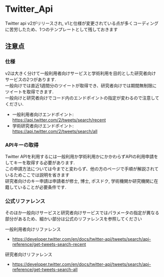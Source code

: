 # Twitter_Api

Twitter api v2がリリースされ, v1と仕様が変更されている点が多くコーディングに苦労したため、1つのテンプレートとして残しておきます

## 注意点

### 仕様
v2は大きく分けて一般利用者向けサービスと学術利用を目的とした研究者向けサービスの2つがあります.<br>
一般向けでは直近1週間分のツイートが取得でき、研究者向けでは期間無制限にツイートを取得できます.<br>
一般向けと研究者向けでコード内のエンドポイントの指定が変わるので注意してください.

- 一般利用者向けエンドポイント: https://api.twitter.com/2/tweets/search/recent
- 学術研究者向けエンドポイント: https://api.twitter.com/2/tweets/search/all

### APIキーの取得
Twitter APIを利用するには一般利用か学術利用かにかかわらずAPIの利用申請をしてキーを取得する必要があります.<br>
この申請方法については今までと変わらず、他の方のページで手順が解説されているためここでは説明を省きます<br>
研究者向けのキー申請は申請者が修士, 博士, ポスドク, 学術機関か研究機関に在籍していることが必要条件です.

### 公式リファレンス
そのほか一般向けサービスと研究者向けサービスではパラメータの指定が異なる部分があるため、細かい部分は公式のリファレンスを参照してください<br>

一般利用者向けリファレンス<br>
- https://developer.twitter.com/en/docs/twitter-api/tweets/search/api-reference/get-tweets-search-recent <br>


研究者向けリファレンス<br>
- https://developer.twitter.com/en/docs/twitter-api/tweets/search/api-reference/get-tweets-search-all
